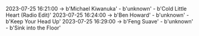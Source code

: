 2023-07-25 16:21:00 -> b'Michael Kiwanuka' - b'unknown' - b'Cold Little Heart (Radio Edit)'
2023-07-25 16:24:00 -> b'Ben Howard' - b'unknown' - b'Keep Your Head Up'
2023-07-25 16:29:00 -> b'Feng Suave' - b'unknown' - b'Sink into the Floor'
